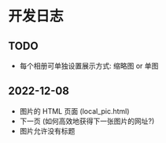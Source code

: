 # 开发日志

## TODO

- 每个相册可单独设置展示方式: 缩略图 or 单图

## 2022-12-08

- 图片的 HTML 页面 (local_pic.html)
- 下一页 (如何高效地获得下一张图片的网址?)
- 图片允许没有标题
